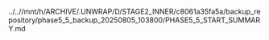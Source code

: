 ../..//mnt/h/ARCHIVE/.UNWRAP/D/STAGE2_INNER/c8061a35fa5a/backup_repository/phase5_5_backup_20250805_103800/PHASE5_5_START_SUMMARY.md